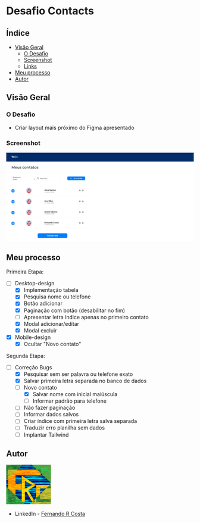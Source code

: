 # Desafio Contacts

## Índice

- [Visão Geral](#visão-geral)
  - [O Desafio](#o-desafio)
  - [Screenshot](#screenshot)
  - [Links](#links)
- [Meu processo](#meu-processo)
- [Autor](#autor)

## Visão Geral

### O Desafio

- Criar layout mais próximo do Figma apresentado

### Screenshot

![](./public/Contacts.png)

## Meu processo

Primeira Etapa:

- [ ] Desktop-design
  - [x] Implementação tabela
  - [x] Pesquisa nome ou telefone
  - [x] Botão adicionar
  - [x] Paginação com botão (desabilitar no fim)
  - [ ] Apresentar letra índice apenas no primeiro contato
  - [x] Modal adicionar/editar
  - [x] Modal excluir
- [x] Mobile-design
  - [x] Ocultar "Novo contato"

Segunda Etapa:

- [ ] Correção Bugs
  - [x] Pesquisar sem ser palavra ou telefone exato
  - [x] Salvar primeira letra separada no banco de dados
  - [ ] Novo contato
    - [x] Salvar nome com inicial maiúscula
    - [ ] Informar padrão para telefone
  - [ ] Não fazer paginação
  - [ ] Informar dados salvos
  - [ ] Criar índice com primeira letra salva separada
  - [ ] Traduzir erro planilha sem dados
  - [ ] Implantar Tailwind

## Autor

<img src="./public/FRC.gif" width=120px>

- LinkedIn - [Fernando R Costa](https://www.linkedin.com/in/fernando-r-costa/)